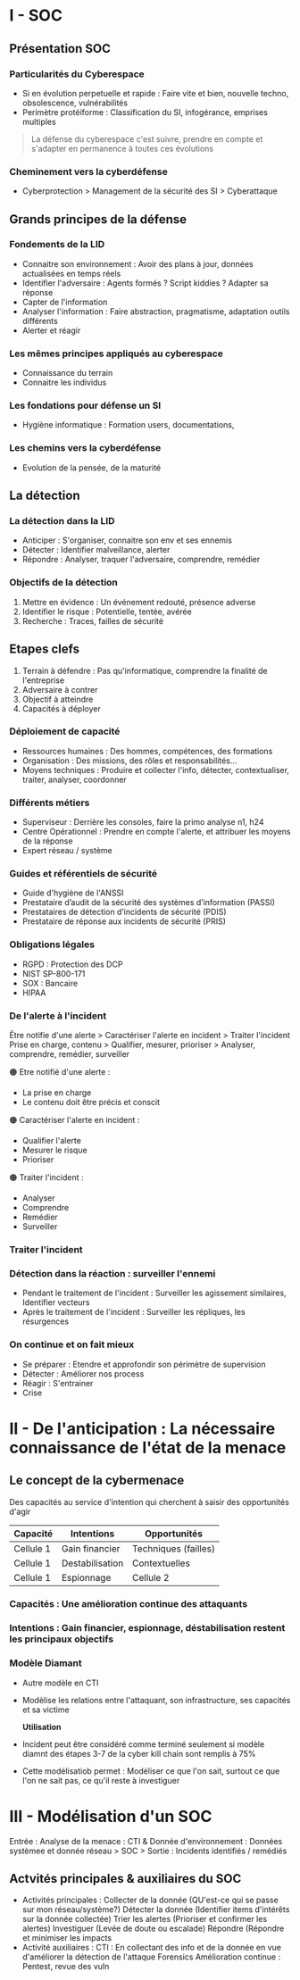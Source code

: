 # I - SOC

## Présentation SOC
### Particularités du Cyberespace
- Si en évolution perpetuelle et rapide : Faire vite et bien, nouvelle techno, obsolescence, vulnérabilités 
- Perimètre protéiforme : Classification du SI, infogérance, emprises multiples
> La défense du cyberespace c'est suivre, prendre en compte et s'adapter en permanence à toutes ces évolutions

### Cheminement vers la cyberdéfense
- Cyberprotection > Management de la sécurité des SI > Cyberattaque

## Grands principes de la défense
### Fondements de la LID
- Connaitre son environnement : Avoir des plans à jour, données actualisées en temps réels
- Identifier l'adversaire : Agents formés ? Script kiddies ? Adapter sa réponse
- Capter de l'information
- Analyser l'information : Faire abstraction, pragmatisme, adaptation outils différents
- Alerter et réagir

### Les mêmes principes appliqués au cyberespace
- Connaissance du terrain
- Connaitre les individus

### Les fondations pour défense un SI
- Hygiène informatique : Formation users, documentations, 

### Les chemins vers la cyberdéfense
- Evolution de la pensée, de la maturité

## La détection 
### La détection dans la LID
- Anticiper : S'organiser, connaitre son env et ses ennemis
- Détecter : Identifier malveillance, alerter 
- Répondre : Analyser, traquer l'adversaire, comprendre, remédier

### Objectifs de la détection
1. Mettre en évidence : Un événement redouté, présence adverse
2. Identifier le risque : Potentielle, tentée, avérée
3. Recherche : Traces, failles de sécurité

## Etapes clefs
1. Terrain à défendre : Pas qu'informatique, comprendre la finalité de l'entreprise
2. Adversaire à contrer
3. Objectif à atteindre
4. Capacités à déployer

### Déploiement de capacité
- Ressources humaines : Des hommes, compétences, des formations
- Organisation : Des missions, des rôles et responsabilités...
- Moyens techniques : Produire et collecter l'info, détecter, contextualiser, traiter, analyser, coordonner

### Différents métiers 
- Superviseur : Derrière les consoles, faire la primo analyse n1, h24
- Centre Opérationnel : Prendre en compte l'alerte, et attribuer les moyens de la réponse
- Expert réseau / système

### Guides et référentiels de sécurité 
- Guide d'hygiène de l'ANSSI
- Prestataire  d’audit de la sécurité des systèmes d’information (PASSI)
- Prestataires de détection d’incidents de sécurité (PDIS)
- Prestataire de réponse aux incidents de sécurité (PRIS)

### Obligations légales
- RGPD : Protection des DCP
- NIST SP-800-171
- SOX : Bancaire
- HIPAA

### De l'alerte à l'incident
Être notifie d'une alerte > Caractériser l'alerte en incident > Traiter l'incident
Prise en charge, contenu  > Qualifier, mesurer, prioriser     > Analyser, comprendre, remédier, surveiller

🟠 Etre notifié d'une alerte :

- La prise en charge
- Le contenu doit être précis et conscit
  
🟠 Caractériser l'alerte en incident :

- Qualifier l'alerte
- Mesurer le risque
- Prioriser
  
🟠 Traiter l'incident :

- Analyser
- Comprendre
- Remédier
- Surveiller

### Traiter l'incident 

### Détection dans la réaction : surveiller l'ennemi 
- Pendant le traitement de l'incident : Surveiller les agissement similaires, Identifier vecteurs
- Après le traitement de l'incident : Surveiller les répliques, les résurgences

### On continue et on fait mieux 
- Se préparer : Etendre et approfondir son périmètre de supervision
- Détecter : Améliorer nos process
- Réagir : S'entrainer
- Crise 

# II - De l'anticipation : La nécessaire connaissance de l'état de la menace

## Le concept de la cybermenace 
Des capacités au service d'intention qui cherchent à saisir des opportunités d'agir 

| Capacité | Intentions | Opportunités |
| --------- | --------- | --------- |
| Cellule 1 | Gain financier | Techniques (failles) |
| Cellule 1 | Destabilisation | Contextuelles |
| Cellule 1 | Espionnage | Cellule 2 |

### Capacités : Une amélioration continue des attaquants 

### Intentions : Gain financier, espionnage, déstabilisation restent les principaux objectifs

### Modèle Diamant
- Autre modèle en CTI
- Modèlise les relations entre l'attaquant, son infrastructure, ses capacités et sa victime

  **Utilisation**
- Incident peut être considéré comme terminé seulement si modèle diamnt des étapes 3-7 de la cyber kill chain sont remplis à 75%
- Cette modélisatiob permet : Modéliser ce que l'on sait, surtout ce que l'on ne sait pas, ce qu'il reste à investiguer 

# III - Modélisation d'un SOC
Entrée : Analyse de la menace : CTI & Donnée d'environnement : Données systèmee et donnée réseau > SOC > Sortie : Incidents identifiés / remédiés 

## Actvités principales & auxiliaires du SOC 
- Activités principales :
   Collecter de la donnée (QU'est-ce qui se passe sur mon réseau/système?)
   Détecter la donnée (Identifier items d'intérêts sur la donnée collectée)
   Trier les alertes (Prioriser et confirmer les alertes)
   Investiguer (Levée de doute ou escalade)
   Répondre (Répondre et minimiser les impacts
- Activité auxiliaires :
   CTI : En collectant des info et de la donnée en vue d'améliorer la détection de l'attaque
   Forensics
   Amélioration continue : Pentest, revue des vuln
  
